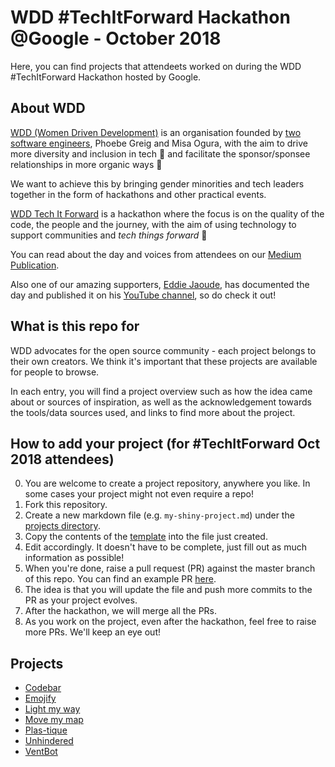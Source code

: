 # WDD #TechItForward Hackathon @Google - October 2018

Here, you can find projects that attendeets worked on during the WDD #TechItForward Hackathon hosted by Google.

## About WDD

[WDD (Women Driven Development)](https://womendrivendev.org/) is an organisation founded by [two software engineers](https://womendrivendev.org/team), Phoebe Greig and Misa Ogura, with the aim to drive more diversity and inclusion in tech :rainbow: and facilitate the sponsor/sponsee relationships in more organic ways :handshake:

We want to achieve this by bringing gender minorities and tech leaders together in the form of hackathons and other practical events.

[WDD Tech It Forward](https://womendrivendev.org/events) is a hackathon where the focus is on the quality of the code, the people and the journey, with the aim of using technology to support communities and _tech things forward_ :muscle:

You can read about the day and voices from attendees on our [Medium Publication](https://medium.com/women-driven-development).

Also one of our amazing supporters, [Eddie Jaoude](http://eddiejaoude.github.io/), has documented the day and published it on his [YouTube channel](https://www.youtube.com/watch?v=OVJEsc3QP8E), so do check it out!

## What is this repo for

WDD advocates for the open source community - each project belongs to their own creators. We think it's important that these projects are available for people to browse.

In each entry, you will find a project overview such as how the idea came about or sources of inspiration, as well as the acknowledgement towards the tools/data sources used, and links to find more about the project.

## How to add your project (for #TechItForward Oct 2018 attendees)

0. You are welcome to create a project repository, anywhere you like. In some cases your project might not even require a repo!
1. Fork this repository.
2. Create a new markdown file (e.g. `my-shiny-project.md`) under the [projects directory](./projects).
3. Copy the contents of the [template](./projects/TEMPLATE.md) into the file just created.
4. Edit accordingly. It doesn't have to be complete, just fill out as much information as possible!
5. When you're done, raise a pull request (PR) against the master branch of this repo. You can find an example PR [here](https://github.com/womendrivendev/google-oct-2018/pull/1).
6. The idea is that you will update the file and push more commits to the PR as your project evolves.
7. After the hackathon, we will merge all the PRs.
8. As you work on the project, even after the hackathon, feel free to raise more PRs. We'll keep an eye out!

## Projects

- [Codebar](./projects/codebar-pairing.md)
- [Emojify](./projects/emojify.md)
- [Light my way](./projects/light-my-way.md)
- [Move my map](./projects/move-my-map.md)
- [Plas-tique](./projects/plas-tique.md)
- [Unhindered](./projects/unhindered.md)
- [VentBot](./projects/vent-bot.md)

